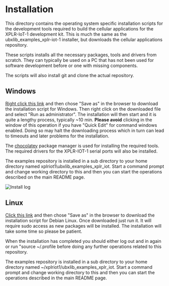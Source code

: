 # Installation

This directory contains the operating system specific installation scripts for the development tools required to build the cellular applications for the XPLR-IoT-1 development kit. This is much the same as the ubxlib_examples_xplr-iot-1 installer, but downloads the cellular applications repository.

These scripts installs all the necessary packages, tools and drivers from scratch. They can typically be used on a PC that has not been used for software development before or one with missing components.

The scripts will also install git and clone the actual repository.

## Windows

[Right click this link](https://github.com/u-blox/ubxlib_cellular_applications_xplr_iot/raw/master/install/install_windows.bat) and then chose "Save as" in the browser to download the installation script for Windows. Then right click on the downloaded file and select "Run as administrator". The installation will then start and it is quite a lengthy process, typically ~10 min. **Please avoid** clicking in the window of this operation if you have "Quick Edit" for command windows enabled. Doing so may halt the downloading process which in turn can lead to timeouts and later problems for the installation.

The [chocolatey](https://chocolatey.org/) package manager is used for installing the required tools. The required drivers for the XPLR-IOT-1 serial ports will also be installed.

The examples repository is installed in a sub directory to your home directory named xplriot1\ubxlib_examples_xplr_iot. Start a command prompt and change working directory to this and then you can start the operations described on the main README page.

![Install log](../readme_images/install_windows.png)

## Linux

[Click this link](https://github.com/u-blox/ubxlib_examples_xplr_iot/raw/master/install/install_linux) and then chose "Save as" in the browser to download the installation script for Debian Linux. Once downloaded just run it. It will require sudo access as new packages will be installed. The installation will take some time so please be patient.

When the installation has completed you should either log out and in again or run "source ~/.profile before doing any further operations related to this repository.

The examples repository is installed in a sub directory to your home directory named ~/xplriot1/ubxlib_examples_xplr_iot. Start a command prompt and change working directory to this and then you can start the operations described in the main README page.
